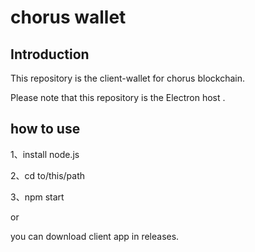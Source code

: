 # chorus wallet

## Introduction

This repository is the client-wallet for chorus blockchain.

Please note that this repository is the Electron host .

## how to use

1、install node.js

2、cd to/this/path

3、npm start

or

you can download client app in releases.